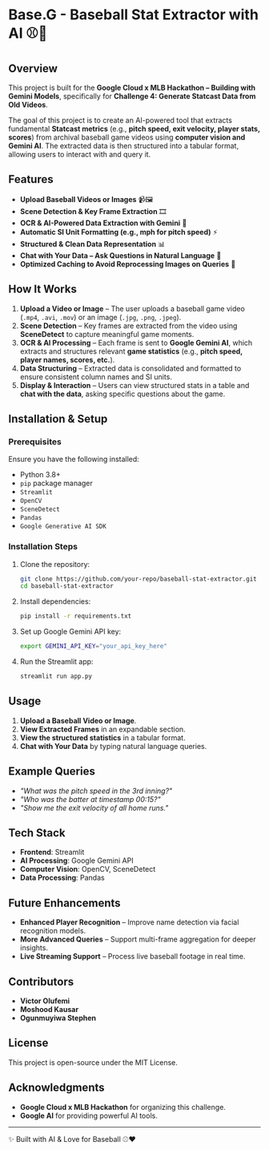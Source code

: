 # Base.G -  Baseball Stat Extractor with AI ⚾🚀

## Overview

This project is built for the **Google Cloud x MLB Hackathon – Building with Gemini Models**, specifically for **Challenge 4: Generate Statcast Data from Old Videos**.

The goal of this project is to create an AI-powered tool that extracts fundamental **Statcast metrics** (e.g., **pitch speed, exit velocity, player stats, scores**) from archival baseball game videos using **computer vision and Gemini AI**. The extracted data is then structured into a tabular format, allowing users to interact with and query it.

## Features

- **Upload Baseball Videos or Images** 📹🖼️
- **Scene Detection & Key Frame Extraction** 🎞️
- **OCR & AI-Powered Data Extraction with Gemini** 🤖
- **Automatic SI Unit Formatting (e.g., mph for pitch speed)** ⚡
- **Structured & Clean Data Representation** 📊
- **Chat with Your Data – Ask Questions in Natural Language** 💬
- **Optimized Caching to Avoid Reprocessing Images on Queries** 🚀

## How It Works

1. **Upload a Video or Image** – The user uploads a baseball game video (`.mp4`, `.avi`, `.mov`) or an image (`.jpg`, `.png`, `.jpeg`).
2. **Scene Detection** – Key frames are extracted from the video using **SceneDetect** to capture meaningful game moments.
3. **OCR & AI Processing** – Each frame is sent to **Google Gemini AI**, which extracts and structures relevant **game statistics** (e.g., **pitch speed, player names, scores, etc.**).
4. **Data Structuring** – Extracted data is consolidated and formatted to ensure consistent column names and SI units.
5. **Display & Interaction** – Users can view structured stats in a table and **chat with the data**, asking specific questions about the game.

## Installation & Setup

### Prerequisites

Ensure you have the following installed:

- Python 3.8+
- `pip` package manager
- `Streamlit`
- `OpenCV`
- `SceneDetect`
- `Pandas`
- `Google Generative AI SDK`

### Installation Steps

1. Clone the repository:

   ```sh
   git clone https://github.com/your-repo/baseball-stat-extractor.git
   cd baseball-stat-extractor
   ```

2. Install dependencies:

   ```sh
   pip install -r requirements.txt
   ```

3. Set up Google Gemini API key:

   ```sh
   export GEMINI_API_KEY="your_api_key_here"
   ```

4. Run the Streamlit app:

   ```sh
   streamlit run app.py
   ```

## Usage

1. **Upload a Baseball Video or Image**.
2. **View Extracted Frames** in an expandable section.
3. **View the structured statistics** in a tabular format.
4. **Chat with Your Data** by typing natural language queries.

## Example Queries

- *"What was the pitch speed in the 3rd inning?"*
- *"Who was the batter at timestamp 00:15?"*
- *"Show me the exit velocity of all home runs."*

## Tech Stack

- **Frontend**: Streamlit
- **AI Processing**: Google Gemini API
- **Computer Vision**: OpenCV, SceneDetect
- **Data Processing**: Pandas

## Future Enhancements

- **Enhanced Player Recognition** – Improve name detection via facial recognition models.
- **More Advanced Queries** – Support multi-frame aggregation for deeper insights.
- **Live Streaming Support** – Process live baseball footage in real time.

## Contributors

- **Victor Olufemi**
- **Moshood Kausar**
- **Ogunmuyiwa Stephen**

## License

This project is open-source under the MIT License.

## Acknowledgments

- **Google Cloud x MLB Hackathon** for organizing this challenge.
- **Google AI** for providing powerful AI tools.

---
✨ Built with AI & Love for Baseball ⚾❤️
